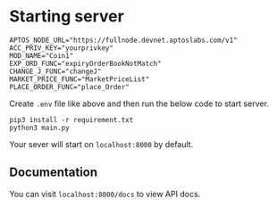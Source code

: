 # Starting server

```env
APTOS_NODE_URL="https://fullnode.devnet.aptoslabs.com/v1"
ACC_PRIV_KEY="yourprivkey"
MOD_NAME="Coin1"
EXP_ORD_FUNC="expiryOrderBookNotMatch"
CHANGE_J_FUNC="changeJ"
MARKET_PRICE_FUNC="MarketPriceList"
PLACE_ORDER_FUNC="place_Order"
```

Create `.env` file like above and then run the below code to start server.

```shell
pip3 install -r requirement.txt
python3 main.py
```

Your sever will start on `localhost:8000` by default.

## Documentation

You can visit `localhost:8000/docs` to view API docs.
